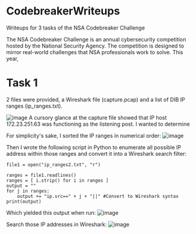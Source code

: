 # CodebreakerWriteups
Writeups for 3 tasks of the NSA Codebreaker Challenge

The NSA Codebreaker Challenge is an annual cybersecurity competition hosted by the National Security Agency. The competition is designed to mirror real-world challenges that NSA professionals work to solve. This year, 

# Task 1

2 files were provided, a Wireshark file (capture.pcap) and a list of DIB IP ranges (ip_ranges.txt). 

![image](https://media.github.tamu.edu/user/17583/files/d6b66980-c7f0-11ec-8438-6784c7669612)
A cursory glance at the capture file showed that IP host 172.23.251.63 was functioning as the listening post. I wanted to determine

For simplicity's sake, I sorted the IP ranges in numerical order:
![image](https://media.github.tamu.edu/user/17583/files/ea1b0200-c7fb-11ec-8a44-d322caa371d5)

Then I wrote the following script in Python to enumerate all possible IP address within those ranges and convert it into a Wireshark search filter:
```
file1 = open("ip_ranges2.txt", "r")

ranges = file1.readlines()
ranges = [ i.strip() for i in ranges ]
output = ""
for j in ranges:
	output += "ip.src==" + j + "||" #Convert to Wireshark syntax
print(output)
```
Which yielded this output when run:
![image](https://media.github.tamu.edu/user/17583/files/83a6db80-c81d-11ec-816e-d9560e514fd1)

Search those IP addresses in Wireshark:
![image](https://media.github.tamu.edu/user/17583/files/121b5d00-c81e-11ec-9aa1-ff8d3900391f)




